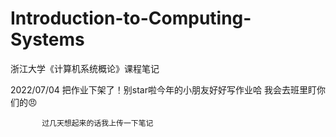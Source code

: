 # Introduction-to-Computing-Systems
浙江大学《计算机系统概论》课程笔记



2022/07/04 把作业下架了！别star啦今年的小朋友好好写作业哈 我会去班里盯你们的😠

           过几天想起来的话我上传一下笔记
